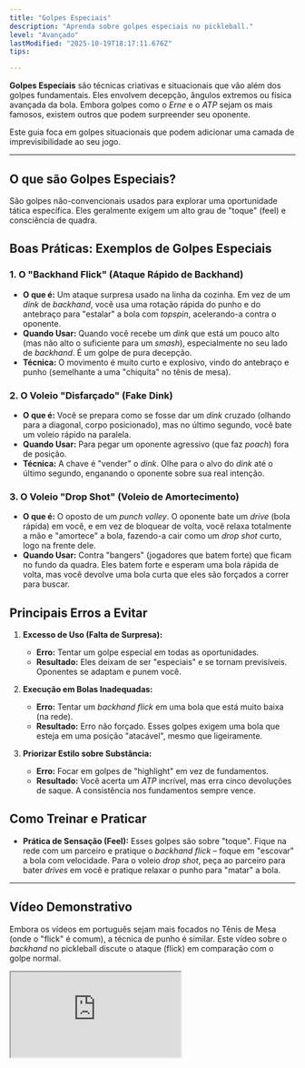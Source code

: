 ```yaml
---
title: "Golpes Especiais"
description: "Aprenda sobre golpes especiais no pickleball."
level: "Avançado"
lastModified: "2025-10-19T18:17:11.676Z"
tips:

---
```


**Golpes Especiais** são técnicas criativas e situacionais que vão além dos golpes fundamentais. Eles envolvem decepção, ângulos extremos ou física avançada da bola. Embora golpes como o *Erne* e o *ATP* sejam os mais famosos, existem outros que podem surpreender seu oponente.

Este guia foca em golpes situacionais que podem adicionar uma camada de imprevisibilidade ao seu jogo.

---

## O que são Golpes Especiais?

São golpes não-convencionais usados para explorar uma oportunidade tática específica. Eles geralmente exigem um alto grau de "toque" (feel) e consciência de quadra.

## Boas Práticas: Exemplos de Golpes Especiais

### 1. O "Backhand Flick" (Ataque Rápido de Backhand)
* **O que é:** Um ataque surpresa usado na linha da cozinha. Em vez de um *dink* de *backhand*, você usa uma rotação rápida do punho e do antebraço para "estalar" a bola com *topspin*, acelerando-a contra o oponente.
* **Quando Usar:** Quando você recebe um *dink* que está um pouco alto (mas não alto o suficiente para um *smash*), especialmente no seu lado de *backhand*. É um golpe de pura decepção.
* **Técnica:** O movimento é muito curto e explosivo, vindo do antebraço e punho (semelhante a uma "chiquita" no tênis de mesa).

### 2. O Voleio "Disfarçado" (Fake Dink)
* **O que é:** Você se prepara como se fosse dar um *dink* cruzado (olhando para a diagonal, corpo posicionado), mas no último segundo, você bate um voleio rápido na paralela.
* **Quando Usar:** Para pegar um oponente agressivo (que faz *poach*) fora de posição.
* **Técnica:** A chave é "vender" o *dink*. Olhe para o alvo do *dink* até o último segundo, enganando o oponente sobre sua real intenção.

### 3. O Voleio "Drop Shot" (Voleio de Amortecimento)
* **O que é:** O oposto de um *punch volley*. O oponente bate um *drive* (bola rápida) em você, e em vez de bloquear de volta, você relaxa totalmente a mão e "amortece" a bola, fazendo-a cair como um *drop shot* curto, logo na frente dele.
* **Quando Usar:** Contra "bangers" (jogadores que batem forte) que ficam no fundo da quadra. Eles batem forte e esperam uma bola rápida de volta, mas você devolve uma bola curta que eles são forçados a correr para buscar.

## Principais Erros a Evitar

1.  **Excesso de Uso (Falta de Surpresa):**
    * **Erro:** Tentar um golpe especial em todas as oportunidades.
    * **Resultado:** Eles deixam de ser "especiais" e se tornam previsíveis. Oponentes se adaptam e punem você.

2.  **Execução em Bolas Inadequadas:**
    * **Erro:** Tentar um *backhand flick* em uma bola que está muito baixa (na rede).
    * **Resultado:** Erro não forçado. Esses golpes exigem uma bola que esteja em uma posição "atacável", mesmo que ligeiramente.

3.  **Priorizar Estilo sobre Substância:**
    * **Erro:** Focar em golpes de "highlight" em vez de fundamentos.
    * **Resultado:** Você acerta um *ATP* incrível, mas erra cinco devoluções de saque. A consistência nos fundamentos sempre vence.

## Como Treinar e Praticar

* **Prática de Sensação (Feel):** Esses golpes são sobre "toque". Fique na rede com um parceiro e pratique o *backhand flick* – foque em "escovar" a bola com velocidade. Para o voleio *drop shot*, peça ao parceiro para bater *drives* em você e pratique relaxar o punho para "matar" a bola.

---

## Vídeo Demonstrativo

Embora os vídeos em português sejam mais focados no Tênis de Mesa (onde o "flick" é comum), a técnica de punho é similar. Este vídeo sobre o *backhand* no pickleball discute o ataque (flick) em comparação com o golpe normal.

<div class="youtube-video">
  <iframe 
    src="https://www.youtube.com/embed/F3a7-Jey-oI?rel=0&modestbranding=1&fs=1&cc_load_policy=1" 
    title="PICKLEBALL DICA DE BACKHAND (FLICK / ATAQUE) (YouTube)" 
    allow="accelerometer; autoplay; clipboard-write; encrypted-media; gyroscope; picture-in-picture" 
    allowfullscreen>
  </iframe>
</div>
